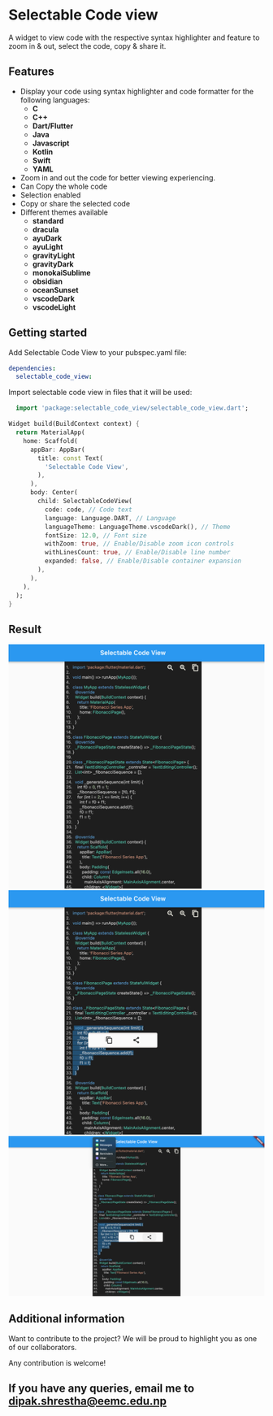 <!--
This README describes the package. If you publish this package to pub.dev,
this README's contents appear on the landing page for your package.

For information about how to write a good package README, see the guide for
[writing package pages](https://dart.dev/guides/libraries/writing-package-pages).

For general information about developing packages, see the Dart guide for
[creating packages](https://dart.dev/guides/libraries/create-library-packages)
and the Flutter guide for
[developing packages and plugins](https://flutter.dev/developing-packages).
-->

# Selectable Code view

A widget to view code with the respective syntax highlighter and feature to zoom in & out, select the code, copy & share it.

## Features
- Display your code using syntax highlighter and code formatter for the following languages:
    - **C**
    - **C++**
    - **Dart/Flutter**
    - **Java**
    - **Javascript**
    - **Kotlin**
    - **Swift**
    - **YAML**
- Zoom in and out the code for better viewing experiencing.
- Can Copy the whole code
- Selection enabled
- Copy or share the selected code
- Different themes available
    - **standard**
    - **dracula**
    - **ayuDark**
    - **ayuLight**
    - **gravityLight**
    - **gravityDark**
    - **monokaiSublime**
    - **obsidian**
    - **oceanSunset**
    - **vscodeDark**
    - **vscodeLight**

## Getting started

Add Selectable Code View to your pubspec.yaml file:

```yaml
dependencies:
  selectable_code_view:
```

Import selectable code view in files that it will be used:

```dart
  import 'package:selectable_code_view/selectable_code_view.dart';
```
```dart
Widget build(BuildContext context) {
  return MaterialApp(
    home: Scaffold(
      appBar: AppBar(
        title: const Text(
          'Selectable Code View',
        ),
      ),
      body: Center(
        child: SelectableCodeView(
          code: code, // Code text
          language: Language.DART, // Language
          languageTheme: LanguageTheme.vscodeDark(), // Theme
          fontSize: 12.0, // Font size
          withZoom: true, // Enable/Disable zoom icon controls
          withLinesCount: true, // Enable/Disable line number
          expanded: false, // Enable/Disable container expansion
        ),
      ),
    ),
  );
}
```
## Result

![alt text](https://github.com/DipakShrestha-ADS/selctable_code_view/blob/dev/screenshots/main.png)
![alt text](https://github.com/DipakShrestha-ADS/selctable_code_view/blob/dev/screenshots/with_copy_share.png)
![alt text](https://github.com/DipakShrestha-ADS/selctable_code_view/blob/dev/screenshots/share.png)

## Additional information
Want to contribute to the project? We will be proud to highlight you as one of our collaborators.

Any contribution is welcome!

## If you have any queries, email me to **dipak.shrestha@eemc.edu.np**
